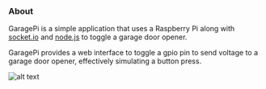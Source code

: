 ### About
GaragePi is a simple application that uses a Raspberry Pi along with 
[socket.io](http://www.socket.io) and [node.js](http://nodejs.org) to toggle a 
garage door opener.

GaragePi provides a web interface to toggle a gpio pin to send voltage to a
garage door opener, effectively simulating a button press.

![alt text](http://i.imgur.com/wLKHaBp.jpg "The setup")

